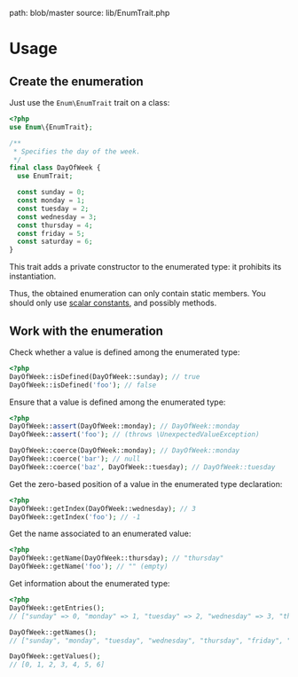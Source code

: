 path: blob/master
source: lib/EnumTrait.php
# Usage

## Create the enumeration
Just use the `Enum\EnumTrait` trait on a class:

```php
<?php
use Enum\{EnumTrait};

/**
 * Specifies the day of the week.
 */
final class DayOfWeek {
  use EnumTrait;

  const sunday = 0;
  const monday = 1;
  const tuesday = 2;
  const wednesday = 3;
  const thursday = 4;
  const friday = 5;
  const saturday = 6;
}
```

This trait adds a private constructor to the enumerated type: it prohibits its instantiation.

Thus, the obtained enumeration can only contain static members.
You should only use [scalar constants](https://secure.php.net/manual/en/function.is-scalar.php), and possibly methods.

## Work with the enumeration
Check whether a value is defined among the enumerated type:

```php
<?php
DayOfWeek::isDefined(DayOfWeek::sunday); // true
DayOfWeek::isDefined('foo'); // false
```

Ensure that a value is defined among the enumerated type:

```php
<?php
DayOfWeek::assert(DayOfWeek::monday); // DayOfWeek::monday
DayOfWeek::assert('foo'); // (throws \UnexpectedValueException)

DayOfWeek::coerce(DayOfWeek::monday); // DayOfWeek::monday
DayOfWeek::coerce('bar'); // null
DayOfWeek::coerce('baz', DayOfWeek::tuesday); // DayOfWeek::tuesday
```

Get the zero-based position of a value in the enumerated type declaration:

```php
<?php
DayOfWeek::getIndex(DayOfWeek::wednesday); // 3
DayOfWeek::getIndex('foo'); // -1
```

Get the name associated to an enumerated value:

```php
<?php
DayOfWeek::getName(DayOfWeek::thursday); // "thursday"
DayOfWeek::getName('foo'); // "" (empty)
```

Get information about the enumerated type:

```php
<?php
DayOfWeek::getEntries();
// ["sunday" => 0, "monday" => 1, "tuesday" => 2, "wednesday" => 3, "thursday" => 4, "friday" => 5, "saturday" => 6]

DayOfWeek::getNames();
// ["sunday", "monday", "tuesday", "wednesday", "thursday", "friday", "saturday"]

DayOfWeek::getValues();
// [0, 1, 2, 3, 4, 5, 6]
```
